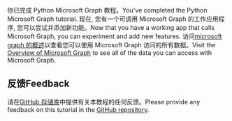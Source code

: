 <!-- markdownlint-disable MD002 MD041 -->

<span data-ttu-id="44f5c-101">你已完成 Python Microsoft Graph 教程。</span><span class="sxs-lookup"><span data-stu-id="44f5c-101">You've completed the Python Microsoft Graph tutorial.</span></span> <span data-ttu-id="44f5c-102">现在, 您有一个可调用 Microsoft Graph 的工作应用程序, 您可以尝试并添加新功能。</span><span class="sxs-lookup"><span data-stu-id="44f5c-102">Now that you have a working app that calls Microsoft Graph, you can experiment and add new features.</span></span> <span data-ttu-id="44f5c-103">访问[microsoft graph 的概述](/graph/overview)以查看您可以使用 Microsoft Graph 访问的所有数据。</span><span class="sxs-lookup"><span data-stu-id="44f5c-103">Visit the [Overview of Microsoft Graph](/graph/overview) to see all of the data you can access with Microsoft Graph.</span></span>

## <a name="feedback"></a><span data-ttu-id="44f5c-104">反馈</span><span class="sxs-lookup"><span data-stu-id="44f5c-104">Feedback</span></span>

<span data-ttu-id="44f5c-105">请在[GitHub 存储库](https://github.com/microsoftgraph/msgraph-training-pythondjangoapp)中提供有关本教程的任何反馈。</span><span class="sxs-lookup"><span data-stu-id="44f5c-105">Please provide any feedback on this tutorial in the [GitHub repository](https://github.com/microsoftgraph/msgraph-training-pythondjangoapp).</span></span>